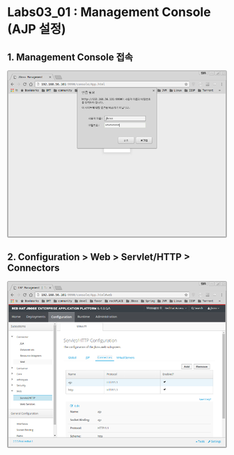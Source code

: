 # Labs03_01 : Management Console (AJP 설정) 

## 1. Management Console 접속
![labs03](img/labs03_01_01.png) 

## 2. Configuration > Web > Servlet/HTTP > Connectors
![labs03](img/labs03_01_02.png) 
